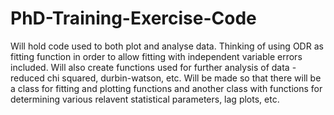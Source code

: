 # PhD-Training-Exercise-Code
Will hold code used to both plot and analyse data. Thinking of using ODR as fitting function in order to allow fitting with independent variable errors included. Will also create functions used for further analysis of data - reduced chi squared, durbin-watson, etc. Will be made so that there will be a class for fitting and plotting functions and another class with functions for determining various relavent statistical parameters, lag plots, etc.
